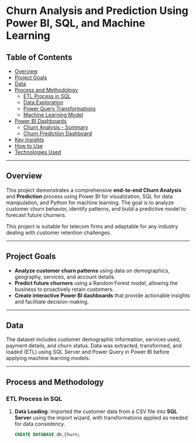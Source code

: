 # Churn Analysis and Prediction Using Power BI, SQL, and Machine Learning

## Table of Contents
- [Overview](#overview)
- [Project Goals](#project-goals)
- [Data](#data)
- [Process and Methodology](#process-and-methodology)
  - [ETL Process in SQL](#etl-process-in-sql)
  - [Data Exploration](#data-exploration)
  - [Power Query Transformations](#power-query-transformations)
  - [Machine Learning Model](#machine-learning-model)
- [Power BI Dashboards](#power-bi-dashboards)
  - [Churn Analysis - Summary](#churn-analysis---summary)
  - [Churn Prediction Dashboard](#churn-prediction-dashboard)
- [Key Insights](#key-insights)
- [How to Use](#how-to-use)
- [Technologies Used](#technologies-used)

---

## Overview
This project demonstrates a comprehensive **end-to-end Churn Analysis** and **Prediction** process using Power BI for visualization, SQL for data manipulation, and Python for machine learning. The goal is to analyze customer churn behavior, identify patterns, and build a predictive model to forecast future churners. 

This project is suitable for telecom firms and adaptable for any industry dealing with customer retention challenges.

---

## Project Goals
- **Analyze customer churn patterns** using data on demographics, geography, services, and account details.
- **Predict future churners** using a Random Forest model, allowing the business to proactively retain customers.
- **Create interactive Power BI dashboards** that provide actionable insights and facilitate decision-making.

---

## Data
The dataset includes customer demographic information, services used, payment details, and churn status. Data was extracted, transformed, and loaded (ETL) using SQL Server and Power Query in Power BI before applying machine learning models.

---

## Process and Methodology

### ETL Process in SQL

1. **Data Loading**:
   Imported the customer data from a CSV file into **SQL Server** using the import wizard, with transformations applied as needed for data consistency.
   ```sql
   CREATE DATABASE db_Churn;
